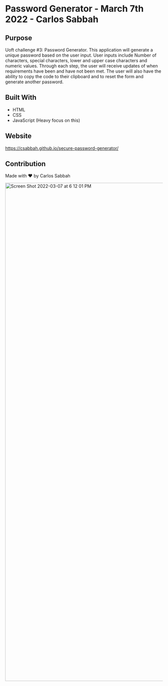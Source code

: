 # Password Generator - March 7th 2022 - Carlos Sabbah

## Purpose

Uoft challenge #3: Password Generator. This application will generate a unique password based on the user input. User inputs include Number of characters, special characters, lower and upper case characters and numeric values. Through each step, the user will receive updates of when requirements have been and have not been met. The user will also have the ability to copy the code to their clipboard and to reset the form and generate another password.  

## Built With

- HTML
- CSS
- JavaScript (Heavy focus on this)

## Website

https://csabbah.github.io/secure-password-generator/

## Contribution

Made with ❤️ by Carlos Sabbah

<img width="1591" alt="Screen Shot 2022-03-07 at 6 12 01 PM" src="https://user-images.githubusercontent.com/91699101/157133852-08acf0ab-b912-42fd-838f-47d10e5d6770.png">


